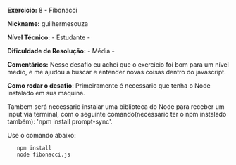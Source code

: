 
**Exercicio:** 8 - Fibonacci

**Nickname:** guilhermesouza

**Nível Técnico:** - Estudante -

**Dificuldade de Resolução:** - Média -

**Comentários:** Nesse desafio eu achei que o exercicio foi bom para um nível medio, e me ajudou a buscar e entender novas coisas dentro do javascript.

**Como rodar o desafio**: Primeiramente é necessario que tenha o Node instalado em sua máquina.

Tambem será necessario instalar uma biblioteca do Node para receber um input via terminal, com o seguinte comando(necessario ter o npm instalado também): 'npm install prompt-sync'.

Use o comando abaixo: 
```bash
   npm install
   node fibonacci.js 
```
